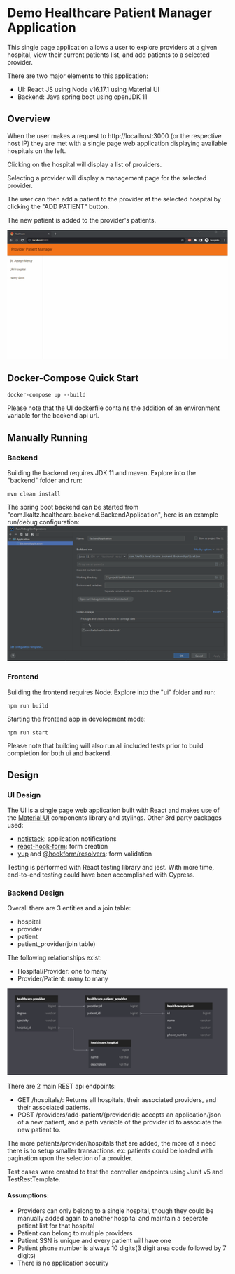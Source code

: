 # Demo Healthcare Patient Manager Application

This single page application allows a user to explore providers at a given hospital, view their current patients list, and add patients to a selected provider.

There are two major elements to this application:

- UI: React JS using Node v16.17.1 using Material UI
- Backend: Java spring boot using openJDK 11

## Overview

When the user makes a request to http://localhost:3000 (or the respective host IP) they are met with a single page web application displaying available hospitals on the left.

Clicking on the hospital will display a list of providers.

Selecting a provider will display a management page for the selected provider.

The user can then add a patient to the provider at the selected hospital by clicking the "ADD PATIENT" button.

The new patient is added to the provider's patients.

![](images/ProviderPatientManger.gif)

## Docker-Compose Quick Start

```
docker-compose up --build
```
Please note that the UI dockerfile contains the addition of an environment variable for the backend api url.

## Manually Running

### Backend

Building the backend requires JDK 11 and maven. Explore into the "backend" folder and run:

```
mvn clean install
```

The spring boot backend can be started from "com.lkaltz.healthcare.backend.BackendApplication", here is an example run/debug configuration:
![img_1.png](images/runDebugConfig.png)


### Frontend

Building the frontend requires Node. Explore into the "ui" folder and run:

```
npm run build
```

Starting the frontend app in development mode:
```
npm run start
```

Please note that building will also run all included tests prior to build completion for both ui and backend.

## Design

### UI Design

The UI is a single page web application built with React and makes use of the [Material UI](https://github.com/mui/material-ui) components library and stylings.
Other 3rd party packages used:
- [notistack](https://github.com/iamhosseindhv/notistack): application notifications
- [react-hook-form](https://github.com/react-hook-form/react-hook-form): form creation
- [yup](https://github.com/jquense/yup) and [@hookform/resolvers](https://www.npmjs.com/package/@hookform/resolvers): form validation

Testing is performed with React testing library and jest. With more time, end-to-end testing could have been accomplished with Cypress.


### Backend Design

Overall there are 3 entities and a join table:

- hospital
- provider
- patient
- patient_provider(join table)

The following relationships exist:

- Hospital/Provider: one to many
- Provider/Patient: many to many

![](images/healthcareEntityDesign.PNG)

There are 2 main REST api endpoints:
- GET /hospitals/: Returns all hospitals, their associated providers, and their associated patients.
- POST /providers/add-patient/{providerId}: accepts an application/json of a new patient, and a path variable of the provider id to associate the new patient to.

The more patients/provider/hospitals that are added, the more of a need there is to setup smaller transactions.
ex: patients could be loaded with pagination upon the selection of a provider.

Test cases were created to test the controller endpoints using Junit v5 and TestRestTemplate.

#### Assumptions:

- Providers can only belong to a single hospital, though they could be manually added again to another hospital and maintain a seperate patient list for that hospital
- Patient can belong to multiple providers
- Patient SSN is unique and every patient will have one
- Patient phone number is always 10 digits(3 digit area code followed by 7 digits)
- There is no application security

